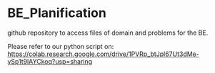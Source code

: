 # BE_Planification
github repository to access files of domain and problems for the BE.

Please refer to our python script on: https://colab.research.google.com/drive/1PVRp_btJpl67Ut3dMe-ySp1t9lAYCkoq?usp=sharing
